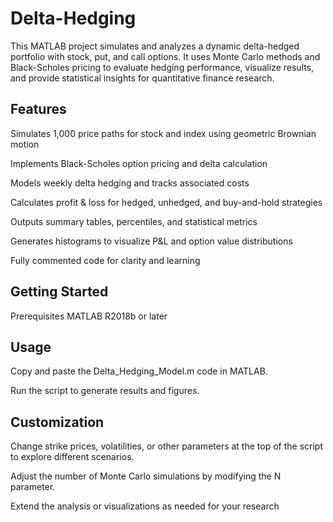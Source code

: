 # Delta-Hedging
This MATLAB project simulates and analyzes a dynamic delta-hedged portfolio with stock, put, and call options. It uses Monte Carlo methods and Black-Scholes pricing to evaluate hedging performance, visualize results, and provide statistical insights for quantitative finance research.

## Features
Simulates 1,000 price paths for stock and index using geometric Brownian motion

Implements Black-Scholes option pricing and delta calculation

Models weekly delta hedging and tracks associated costs

Calculates profit & loss for hedged, unhedged, and buy-and-hold strategies

Outputs summary tables, percentiles, and statistical metrics

Generates histograms to visualize P&L and option value distributions

Fully commented code for clarity and learning

## Getting Started
Prerequisites
MATLAB R2018b or later

## Usage
Copy and paste the Delta_Hedging_Model.m code in MATLAB.

Run the script to generate results and figures.

## Customization
Change strike prices, volatilities, or other parameters at the top of the script to explore different scenarios.

Adjust the number of Monte Carlo simulations by modifying the N parameter.

Extend the analysis or visualizations as needed for your research
